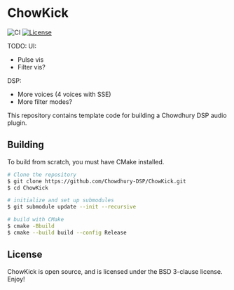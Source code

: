 # ChowKick

![CI](https://github.com/Chowdhury-DSP/ChowKick/workflows/CI/badge.svg)
[![License](https://img.shields.io/badge/License-BSD-blue.svg)](https://opensource.org/licenses/BSD-3-Clause)

TODO:
UI:
- Pulse vis
- Filter vis?

DSP:
- More voices (4 voices with SSE)
- More filter modes?

This repository contains template code for building a Chowdhury DSP
audio plugin.

## Building

To build from scratch, you must have CMake installed.

```bash
# Clone the repository
$ git clone https://github.com/Chowdhury-DSP/ChowKick.git
$ cd ChowKick

# initialize and set up submodules
$ git submodule update --init --recursive

# build with CMake
$ cmake -Bbuild
$ cmake --build build --config Release
```

## License

ChowKick is open source, and is licensed under the BSD 3-clause license.
Enjoy!
